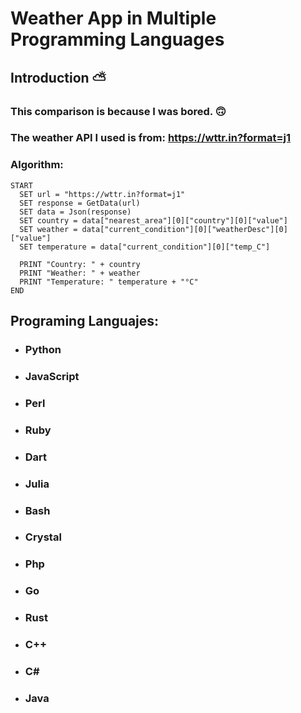 # Weather App in Multiple Programming Languages

## Introduction ⛅
### This comparison is because I was bored. 🙃
### The weather API I used is from: <https://wttr.in?format=j1>

### Algorithm:

``` 
START
  SET url = "https://wttr.in?format=j1"
  SET response = GetData(url)
  SET data = Json(response)
  SET country = data["nearest_area"][0]["country"][0]["value"]
  SET weather = data["current_condition"][0]["weatherDesc"][0]["value"]
  SET temperature = data["current_condition"][0]["temp_C"]
  
  PRINT "Country: " + country
  PRINT "Weather: " + weather
  PRINT "Temperature: " temperature + "°C"
END
```


## Programing Languajes:

- ### **Python**
- ### **JavaScript**
- ### **Perl**
- ### **Ruby**
- ### **Dart**
- ### **Julia**
- ### **Bash**
- ### **Crystal**
- ### **Php**
- ### **Go**
- ### **Rust**
- ### **C++**
- ### **C#**
- ### **Java**
